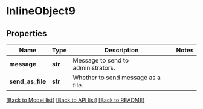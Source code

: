 # InlineObject9

## Properties
Name | Type | Description | Notes
------------ | ------------- | ------------- | -------------
**message** | **str** | Message to send to administrators. | 
**send_as_file** | **str** | Whether to send message as a file. | 

[[Back to Model list]](../README.md#documentation-for-models) [[Back to API list]](../README.md#documentation-for-api-endpoints) [[Back to README]](../README.md)


